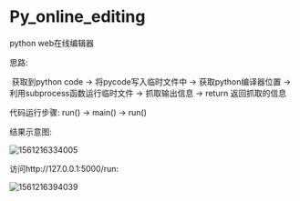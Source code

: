 # Py_online_editing
python web在线编辑器

思路:

​		获取到python code -> 将pycode写入临时文件中 -> 获取python编译器位置 -> 利用subprocess函数运行临时文件 -> 抓取输出信息 -> return 返回抓取的信息

代码运行步骤:
		run() -> main() -> run()

结果示意图:

![1561216334005](C:\Users\LuckyWang\AppData\Roaming\Typora\typora-user-images\1561216334005.png)



访问http://127.0.0.1:5000/run:

![1561216394039](C:\Users\LuckyWang\AppData\Roaming\Typora\typora-user-images\1561216394039.png)